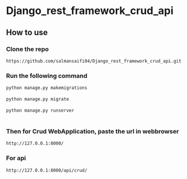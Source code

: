 # Django_rest_framework_crud_api

## How to use 

### Clone the repo<br>
`https://github.com/salmansaifi04/Django_rest_framework_crud_api.git`

### Run the following command
`python manage.py makemigrations`<br><br>
`python manage.py migrate`<br><br>
`python manage.py runserver`<br><br>

### Then for Crud WebApplication, paste the url in webbrowser
`http://127.0.0.1:8000/`

### For api
`http://127.0.0.1:8000/api/crud/`
